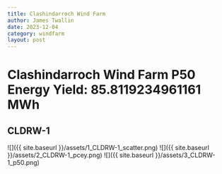 ```yaml
---
title: Clashindarroch Wind Farm
author: James Twallin
date: 2023-12-04
category: windfarm
layout: post
---
```

# Clashindarroch Wind Farm P50 Energy Yield: 85.8119234961161 MWh

CLDRW-1
-------------
![]({{ site.baseurl }}/assets/1_CLDRW-1_scatter.png)
![]({{ site.baseurl }}/assets/2_CLDRW-1_pcey.png)
![]({{ site.baseurl }}/assets/3_CLDRW-1_p50.png)

